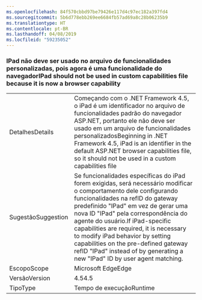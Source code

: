 ```yaml
---
ms.openlocfilehash: 84f570cbbd97be79426e117d4c97ec182a397fd4
ms.sourcegitcommit: 5b6d778ebb269ee6684fb57ad69a8c28b06235b9
ms.translationtype: HT
ms.contentlocale: pt-BR
ms.lasthandoff: 04/08/2019
ms.locfileid: "59235052"
---
```

### <a name="ipad-should-not-be-used-in-custom-capabilities-file-because-it-is-now-a-browser-capability"></a><span data-ttu-id="f70a3-101">IPad não deve ser usado no arquivo de funcionalidades personalizadas, pois agora é uma funcionalidade do navegador</span><span class="sxs-lookup"><span data-stu-id="f70a3-101">IPad should not be used in custom capabilities file because it is now a browser capability</span></span>

|   |   |
|---|---|
|<span data-ttu-id="f70a3-102">Detalhes</span><span class="sxs-lookup"><span data-stu-id="f70a3-102">Details</span></span>|<span data-ttu-id="f70a3-103">Começando com o .NET Framework 4.5, o iPad é um identificador no arquivo de funcionalidades padrão do navegador ASP.NET, portanto ele não deve ser usado em um arquivo de funcionalidades personalizados</span><span class="sxs-lookup"><span data-stu-id="f70a3-103">Beginning in .NET Framework 4.5, iPad is an identifier in the default ASP.NET browser capabilities file, so it should not be used in a custom capabilities file</span></span>|
|<span data-ttu-id="f70a3-104">Sugestão</span><span class="sxs-lookup"><span data-stu-id="f70a3-104">Suggestion</span></span>|<span data-ttu-id="f70a3-105">Se funcionalidades específicas do iPad forem exigidas, será necessário modificar o comportamento dele configurando funcionalidades na refID do gateway predefinido &quot;IPad&quot; em vez de gerar uma nova ID &quot;IPad&quot; pela correspondência do agente do usuário.</span><span class="sxs-lookup"><span data-stu-id="f70a3-105">If iPad-specific capabilities are required, it is necessary to modify iPad behavior by setting capabilities on the pre-defined gateway refID &quot;IPad&quot; instead of by generating a new &quot;IPad&quot; ID by user agent matching.</span></span>|
|<span data-ttu-id="f70a3-106">Escopo</span><span class="sxs-lookup"><span data-stu-id="f70a3-106">Scope</span></span>|<span data-ttu-id="f70a3-107">Microsoft Edge</span><span class="sxs-lookup"><span data-stu-id="f70a3-107">Edge</span></span>|
|<span data-ttu-id="f70a3-108">Versão</span><span class="sxs-lookup"><span data-stu-id="f70a3-108">Version</span></span>|<span data-ttu-id="f70a3-109">4.5</span><span class="sxs-lookup"><span data-stu-id="f70a3-109">4.5</span></span>|
|<span data-ttu-id="f70a3-110">Tipo</span><span class="sxs-lookup"><span data-stu-id="f70a3-110">Type</span></span>|<span data-ttu-id="f70a3-111">Tempo de execução</span><span class="sxs-lookup"><span data-stu-id="f70a3-111">Runtime</span></span>|
